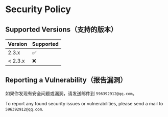 # Security Policy

## Supported Versions（支持的版本）

| Version | Supported          |
|---------|--------------------|
| 2.3.x   | :white_check_mark: |
| < 2.3.x | :x:                |

## Reporting a Vulnerability（报告漏洞）

如果你发现有安全问题或漏洞，请发送邮件到 `596392912@qq.com`。

To report any found security issues or vulnerabilities, please send a mail to `596392912@qq.com`.
